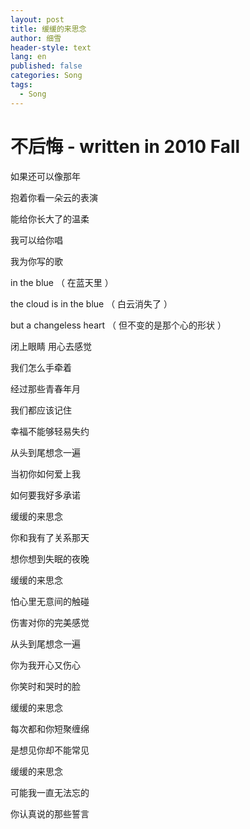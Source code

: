 ```yaml
---
layout: post
title: 缓缓的来思念
author: 细雪
header-style: text
lang: en
published: false
categories: Song
tags:
  - Song
---
```


# 不后悔 - written in 2010 Fall

如果还可以像那年

抱着你看一朵云的表演

能给你长大了的温柔

我可以给你唱

我为你写的歌

in the blue  （ 在蓝天里 ）

the cloud is in the blue （ 白云消失了 ）

but a changeless heart （ 但不变的是那个心的形状 ）


闭上眼睛 用心去感觉

我们怎么手牵着

经过那些青春年月

我们都应该记住

幸福不能够轻易失约

从头到尾想念一遍

当初你如何爱上我

如何要我好多承诺

缓缓的来思念

你和我有了关系那天

想你想到失眠的夜晚

缓缓的来思念

怕心里无意间的触碰

伤害对你的完美感觉

从头到尾想念一遍

你为我开心又伤心

你笑时和哭时的脸

缓缓的来思念

每次都和你短聚缠绵

是想见你却不能常见

缓缓的来思念

可能我一直无法忘的

你认真说的那些誓言
